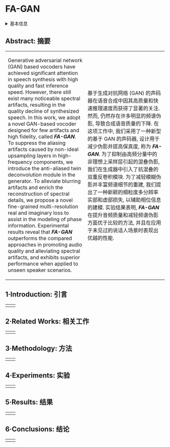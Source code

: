 # FA-GAN

<details>
<summary>基本信息</summary>

- 标题: "FA-GAN: Artifacts-free and Phase-aware High-fidelity GAN-based Vocoder"
- 作者:
  - 01 Rubing Shen,
  - 02 Yanzhen Ren,
  - 03 Zongkun Sun
- 链接:
  - [ArXiv](https://arxiv.org/abs/2407.04575)
  - [Publication](https://doi.org/10.21437/Interspeech.2024-380)
  - [Github]
  - [Demo]
- 文件:
  - [ArXiv](_PDF/2407.04575v1__FA-GAN__Artifacts-free_and_Phase-aware_High-fidelity_GAN-based_Vocoder.pdf)
  - [Publication](_PDF/2407.04575p0__FA-GAN__InterSpeech2024.pdf)

</details>

## Abstract: 摘要

<table><tr><td width="50%">

Generative adversarial network (GAN) based vocoders have achieved significant attention in speech synthesis with high quality and fast inference speed.
However, there still exist many noticeable spectral artifacts, resulting in the quality decline of synthesized speech.
In this work, we adopt a novel GAN-based vocoder designed for few artifacts and high fidelity, called ***FA-GAN***.
To suppress the aliasing artifacts caused by non-ideal upsampling layers in high-frequency components, we introduce the anti-aliased twin deconvolution module in the generator.
To alleviate blurring artifacts and enrich the reconstruction of spectral details, we propose a novel fine-grained multi-resolution real and imaginary loss to assist in the modeling of phase information.
Experimental results reveal that ***FA-GAN*** outperforms the compared approaches in promoting audio quality and alleviating spectral artifacts, and exhibits superior performance when applied to unseen speaker scenarios.

</td><td>

基于生成对抗网络 (GAN) 的声码器在语音合成中因其高质量和快速推理速度而获得了显著的关注.
然而, 仍然存在许多明显的频谱伪影, 导致合成语音质量的下降.
在这项工作中, 我们采用了一种新型的基于 GAN 的声码器, 设计用于减少伪影并提高保真度, 称为 ***FA-GAN***.
为了抑制由高频分量中的非理想上采样层引起的混叠伪影, 我们在生成器中引入了抗混叠的双重反卷积模块.
为了减轻模糊伪影并丰富频谱细节的重建, 我们提出了一种新颖的细粒度多分辨率实部和虚部损失, 以辅助相位信息的建模.
实验结果表明, ***FA-GAN*** 在提升音频质量和减轻频谱伪影方面优于比较的方法, 并且在应用于未见过的说话人场景时表现出优越的性能.

</td></tr></table>

## 1·Introduction: 引言

<table><tr><td width="50%">

</td><td>

</td></tr></table>

## 2·Related Works: 相关工作

<table><tr><td width="50%">

</td><td>

</td></tr></table>

## 3·Methodology: 方法

<table><tr><td width="50%">

</td><td>

</td></tr></table>

## 4·Experiments: 实验

<table><tr><td width="50%">

</td><td>

</td></tr></table>

## 5·Results: 结果

<table><tr><td width="50%">

</td><td>

</td></tr></table>

## 6·Conclusions: 结论

<table><tr><td width="50%">

</td><td>

</td></tr></table>
